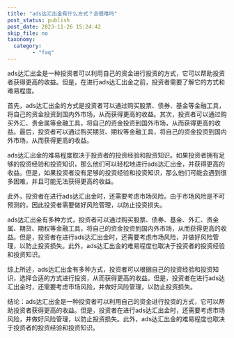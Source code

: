 ```yaml
---
title: "ads达汇出金有什么方式？会很难吗"
post_status: publish
post_date: 2023-11-26 15:24:42
skip_file: no
taxonomy:
  category:
        - "faq"
---
```


ads达汇出金是一种投资者可以利用自己的资金进行投资的方式，它可以帮助投资者获得更高的收益。但是，在进行ads达汇出金之前，投资者需要了解它的方式和难易程度。

首先，ads达汇出金的方式是投资者可以通过购买股票、债券、基金等金融工具，将自己的资金投资到国内外市场，从而获得更高的收益。其次，投资者可以通过购买外汇、贵金属等金融工具，将自己的资金投资到国外市场，从而获得更高的收益。最后，投资者可以通过购买期货、期权等金融工具，将自己的资金投资到国内外市场，从而获得更高的收益。

ads达汇出金的难易程度取决于投资者的投资经验和投资知识。如果投资者拥有足够的投资经验和投资知识，那么他们可以轻松地进行ads达汇出金，并获得更高的收益。但是，如果投资者没有足够的投资经验和投资知识，那么他们可能会遇到很多困难，并且可能无法获得更高的收益。

此外，投资者在进行ads达汇出金时，还需要考虑市场风险。由于市场风险是不可预测的，因此投资者需要做好风险管理，以防止投资损失。

ads达汇出金有多种方式，投资者可以通过购买股票、债券、基金、外汇、贵金属、期货、期权等金融工具，将自己的资金投资到国内外市场，从而获得更高的收益。但是，投资者在进行ads达汇出金时，还需要考虑市场风险，并做好风险管理，以防止投资损失。此外，ads达汇出金的难易程度也取决于投资者的投资经验和投资知识。

综上所述，ads达汇出金有多种方式，投资者可以根据自己的投资经验和投资知识，选择合适的方式进行投资，从而获得更高的收益。但是，投资者在进行ads达汇出金时，还需要考虑市场风险，并做好风险管理，以防止投资损失。

结论：ads达汇出金是一种投资者可以利用自己的资金进行投资的方式，它可以帮助投资者获得更高的收益。但是，投资者在进行ads达汇出金时，还需要考虑市场风险，并做好风险管理，以防止投资损失。此外，ads达汇出金的难易程度也取决于投资者的投资经验和投资知识。
